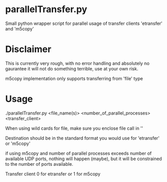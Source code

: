 # parallelTransfer.py
Small python wrapper script for parallel usage of transfer clients 'etransfer' and 'm5copy'

# Disclaimer 

This is currently very rough, with no error handling and absolutely no gaurantee it will not do something terrible, use at your own risk.

m5copy implementation only supports transferring from 'file' type

# Usage 

./parallelTransfer.py <file_name(s)> <destination> <number_of_parallel_processes> <transfer_client>

When using wild cards for file, make sure you enclose file call in ''

Destination should be in the standard format you would use for 'etransfer' or 'm5copy'

if using m5copy and number of parallel processes exceeds number of available UDP ports, nothing will happen (maybe), but it will be constrained to the number of ports available.

Transfer client 0 for etransfer or 1 for m5copy
